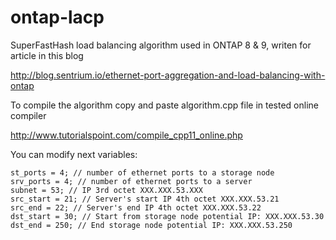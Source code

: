 # ontap-lacp
SuperFastHash load balancing algorithm used in ONTAP 8 & 9, writen for article in this blog

http://blog.sentrium.io/ethernet-port-aggregation-and-load-balancing-with-ontap


To compile the algorithm copy and paste algorithm.cpp file in tested online compiler 

http://www.tutorialspoint.com/compile_cpp11_online.php

You can modify next variables:

    st_ports = 4; // number of ethernet ports to a storage node
    srv_ports = 4; // number of ethernet ports to a server
    subnet = 53; // IP 3rd octet XXX.XXX.53.XXX
    src_start = 21; // Server's start IP 4th octet XXX.XXX.53.21
    src_end = 22; // Server's end IP 4th octet XXX.XXX.53.22
    dst_start = 30; // Start from storage node potential IP: XXX.XXX.53.30
    dst_end = 250; // End storage node potential IP: XXX.XXX.53.250
    
